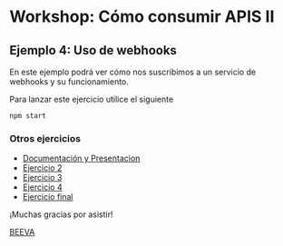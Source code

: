 # Workshop: Cómo consumir APIS II #

## Ejemplo 4: Uso de webhooks

En este ejemplo podrá ver cómo nos suscribimos a un servicio de webhooks y su funcionamiento.

Para lanzar este ejercicio utilice el siguiente

    npm start

### Otros ejercicios
* [Documentación y Presentacion](https://github.com/beeva/beeva-taller-api)
* [Ejercicio 2](https://github.com/beeva/beeva-taller-api/tree/ejemplo-2)
* [Ejercicio 3](https://github.com/beeva/beeva-taller-api/tree/ejemplo-3)
* [Ejercicio 4](https://github.com/beeva/beeva-taller-api/tree/ejemplo-4)
* [Ejercicio final](https://github.com/beeva/beeva-taller-api/tree/ejemplo-final)

¡Muchas gracias por asistir!

[BEEVA](www.beeva.com)

